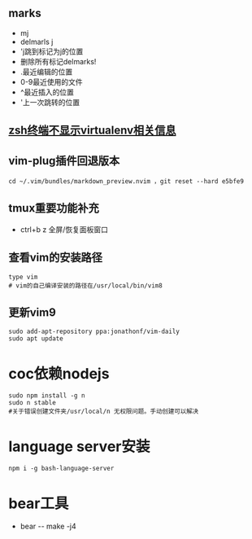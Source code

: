 ## marks
- mj
- delmarls j
- 'j跳到标记为j的位置
- 删除所有标记delmarks!
- .最近编辑的位置
- 0-9最近使用的文件
- ^最近插入的位置
- '上一次跳转的位置

## [zsh终端不显示virtualenv相关信息](https://blog.csdn.net/Zero_S_Qiu/article/details/104217295)

## vim-plug插件回退版本
```shell
cd ~/.vim/bundles/markdown_preview.nvim ，git reset --hard e5bfe9
```

## tmux重要功能补充
- ctrl+b z 全屏/恢复面板窗口

## 查看vim的安装路径
```shell
type vim
# vim的自己编译安装的路径在/usr/local/bin/vim8
```
## 更新vim9
```
sudo add-apt-repository ppa:jonathonf/vim-daily
sudo apt update

```

# coc依赖nodejs
```
sudo npm install -g n
sudo n stable
#关于错误创建文件夹/usr/local/n 无权限问题。手动创建可以解决
```

# language server安装
```
npm i -g bash-language-server
```

# bear工具
- bear -- make -j4
